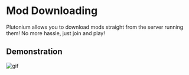 # Mod Downloading

Plutonium allows you to download mods straight from the server running them! No more hassle, just join and play!

## Demonstration

![gif](/images/docs/mod-downloading/EJsyKbp.gif)
